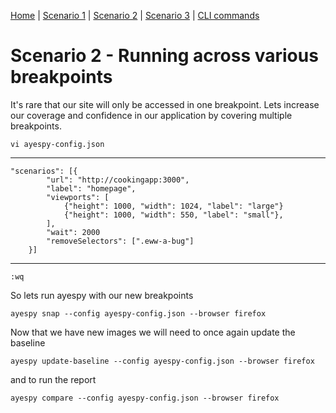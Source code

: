 [Home](README.md) | 
[Scenario 1](docs/scenario1.md) |
[Scenario 2](docs/scenario2.md) |
[Scenario 3](docs/scenario3.md) |
[CLI commands](docs/cli-commands.md) 

# Scenario 2 - Running across various breakpoints

It's rare that our site will only be accessed in one breakpoint. Lets increase our coverage and confidence in our application by covering multiple breakpoints.

    vi ayespy-config.json

----------------------
    "scenarios": [{
            "url": "http://cookingapp:3000",
            "label": "homepage",
            "viewports": [
                {"height": 1000, "width": 1024, "label": "large"}
                {"height": 1000, "width": 550, "label": "small"},
            ],
            "wait": 2000
            "removeSelectors": [".eww-a-bug"]
        }]

------------
    :wq


So lets run ayespy with our new breakpoints

    ayespy snap --config ayespy-config.json --browser firefox 

Now that we have new images we will need to once again update the baseline

    ayespy update-baseline --config ayespy-config.json --browser firefox


and to run the report

    ayespy compare --config ayespy-config.json --browser firefox


